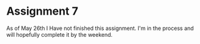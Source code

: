 # Assignment 7

As of May 26th I Have not finished this assignment. I'm in the process and will hopefully
complete it by the weekend.
